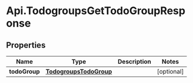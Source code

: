 # Api.TodogroupsGetTodoGroupResponse

## Properties
Name | Type | Description | Notes
------------ | ------------- | ------------- | -------------
**todoGroup** | [**TodogroupsTodoGroup**](TodogroupsTodoGroup.md) |  | [optional] 


